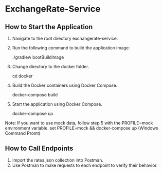 # ExchangeRate-Service

## How to Start the Application

1. Navigate to the root directory exchangerate-service.
2. Run the following command to build the application image:
    
    ./gradlew bootBuildImage 
    
3. Change directory to the docker folder.
    
    cd docker
    
4. Build the Docker containers using Docker Compose.
    
    docker-compose build
    
5. Start the application using Docker Compose.
    
    docker-compose up
    

Note: If you want to use mock data, follow step 5 with the PROFILE=mock environment variable.
set PROFILE=mock && docker-compose up (Windows Command Promt)

## How to Call Endpoints

1. Import the rates.json collection into Postman.
2. Use Postman to make requests to each endpoint to verify their behavior.
